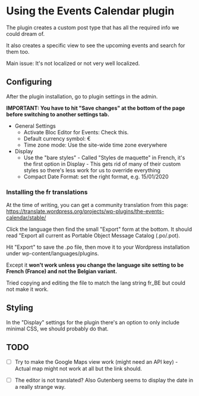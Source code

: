# Using the Events Calendar plugin

The plugin creates a custom post type that has all the required info we could dream of.

It also creates a specific view to see the upcoming events and search for them too.

Main issue: It's not localized or not very well localized.

## Configuring
After the plugin installation, go to plugin settings in the admin.

**IMPORTANT: You have to hit "Save changes" at the bottom of the page before switching to another settings tab.**

* General Settings
  * Activate Bloc Editor for Events: Check this.
  * Default currency symbol: €
  * Time zone mode: Use the site-wide time zone everywhere
* Display
  * Use the "bare styles" - Called "Styles de maquette" in French, it's the first option in Display - This gets rid of many of their custom styles so there's less work for us to override everything
  * Compact Date Format: set the right format, e.g. 15/01/2020

### Installing the fr translations
At the time of writing, you can get a community translation from this page: https://translate.wordpress.org/projects/wp-plugins/the-events-calendar/stable/

Click the language then find the small "Export" form at the bottom. It should read "Export all current as Portable Object Message Catalog (.po/.pot).

Hit "Export" to save the .po file, then move it to your Wordpress installation under wp-content/languages/plugins.

Except it **won't work unless you change the language site setting to be French (France) and not the Belgian variant.**

Tried copying and editing the file to match the lang string fr_BE but could not make it work.

## Styling
In the "Display" settings for the plugin there's an option to only include minimal CSS, we should probably do that.

## TODO
- [ ] Try to make the Google Maps view work (might need an API key) - Actual map might not work at all but the link should.
- [ ] The editor is not translated? Also Gutenberg seems to display the date in a really strange way.

